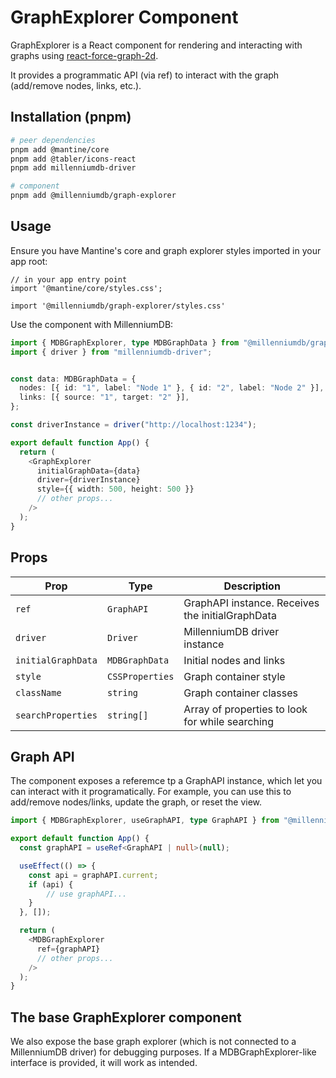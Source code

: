 # GraphExplorer Component

GraphExplorer is a React component for rendering and interacting with graphs using [react-force-graph-2d](https://github.com/vasturiano/react-force-graph).

It provides a programmatic API (via ref) to interact with the graph (add/remove nodes, links, etc.).

## Installation (pnpm)

```sh
# peer dependencies
pnpm add @mantine/core
pnpm add @tabler/icons-react
pnpm add millenniumdb-driver
```

```sh
# component
pnpm add @millenniumdb/graph-explorer
```

## Usage

Ensure you have Mantine's core and graph explorer styles imported in your app root:

```tsx
// in your app entry point
import '@mantine/core/styles.css';

import '@millenniumdb/graph-explorer/styles.css'
```

Use the component with MillenniumDB:

```typescript
import { MDBGraphExplorer, type MDBGraphData } from "@millenniumdb/graph-explorer";
import { driver } from "millenniumdb-driver";


const data: MDBGraphData = {
  nodes: [{ id: "1", label: "Node 1" }, { id: "2", label: "Node 2" }],
  links: [{ source: "1", target: "2" }],
};

const driverInstance = driver("http://localhost:1234");

export default function App() {
  return (
    <GraphExplorer
      initialGraphData={data}
      driver={driverInstance}
      style={{ width: 500, height: 500 }}
      // other props...
    />
  );
}
```

## Props

| Prop               | Type            | Description                                      |
| ------------------ | --------------- | ------------------------------------------------ |
| `ref`              | `GraphAPI`      | GraphAPI instance. Receives the initialGraphData |
| `driver`           | `Driver`        | MillenniumDB driver instance                     |
| `initialGraphData` | `MDBGraphData`  | Initial nodes and links                          |
| `style`            | `CSSProperties` | Graph container style                            |
| `className`        | `string`        | Graph container classes                          |
| `searchProperties` | `string[]`      | Array of properties to look for while searching  |

## Graph API

The component exposes a referemce tp a GraphAPI instance, which let you can interact with it programatically. For example, you can use this to add/remove nodes/links, update the graph, or reset the view.

```typescript
import { MDBGraphExplorer, useGraphAPI, type GraphAPI } from "@millenniumdb/graph-explorer";

export default function App() {
  const graphAPI = useRef<GraphAPI | null>(null);

  useEffect(() => {
    const api = graphAPI.current;
    if (api) {
        // use graphAPI...
    }
  }, []);

  return (
    <MDBGraphExplorer
      ref={graphAPI}
      // other props...
    />
  );
}
```

## The base GraphExplorer component

We also expose the base graph explorer (which is not connected to a MillenniumDB driver) for debugging purposes. If a MDBGraphExplorer-like interface is provided, it will work as intended.
